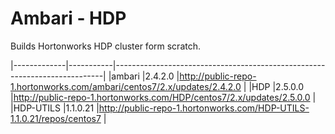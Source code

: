 # Ambari - HDP

Builds Hortonworks HDP cluster form scratch.

|-------------|-----------|---------------------------------------------------------------------------|
|ambari       |2.4.2.0    |http://public-repo-1.hortonworks.com/ambari/centos7/2.x/updates/2.4.2.0    |
|HDP          |2.5.0.0    |http://public-repo-1.hortonworks.com/HDP/centos7/2.x/updates/2.5.0.0       |
|HDP-UTILS    |1.1.0.21   |http://public-repo-1.hortonworks.com/HDP-UTILS-1.1.0.21/repos/centos7      |